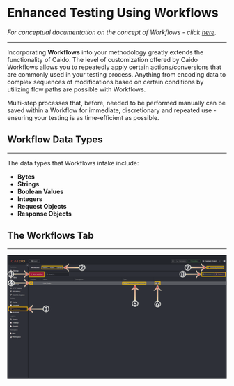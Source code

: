 # Enhanced Testing Using Workflows

_For conceptual documentation on the concept of Workflows - click [here](/concepts/workflows.md)._

---

Incorporating **Workflows** into your methodology greatly extends the functionality of Caido. The level of customization offered by Caido Workflows allows you to  repeatedly apply certain actions/conversions that are commonly used in your testing process. Anything from encoding data to complex sequences of modifications based on certain conditions by utilizing flow paths are possible with Workflows.

Multi-step processes that, before, needed to be performed manually can be saved within a Workflow for immediate, discretionary and repeated use - ensuring your testing is as time-efficient as possible.

## Workflow Data Types

---

The data types that Workflows intake include:

- **Bytes**
- **Strings**
- **Boolean Values**
- **Integers**
- **Request Objects**
- **Response Objects**

## The Workflows Tab

---

<img alt="Workflows tab." src="../../_images/workflows_tab_layout.png">
